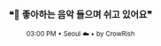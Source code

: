 <div align="center">

<br>

<h3>❝🎵 좋아하는 음악 들으며 쉬고 있어요❞</h3>

<sub>03:00 PM • Seoul ☁️ • by CrowRish</sub>

<br>

</div>